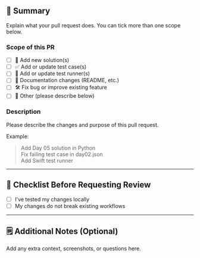## 📌 Summary

Explain what your pull request does. You can tick more than one scope below.

### Scope of this PR

- [ ] 🧠 Add new solution(s)
- [ ] ✅ Add or update test case(s)
- [ ] 🏃 Add or update test runner(s)
- [ ] 📄 Documentation changes (README, etc.)
- [ ] 🛠️ Fix bug or improve existing feature
- [ ] 🔧 Other (please describe below)

### Description

Please describe the changes and purpose of this pull request.

Example:

> Add Day 05 solution in Python  
> Fix failing test case in day02.json  
> Add Swift test runner

---

## 🧪 Checklist Before Requesting Review

- [ ] I’ve tested my changes locally
- [ ] My changes do not break existing workflows

---

## 🗒️ Additional Notes (Optional)

Add any extra context, screenshots, or questions here.
